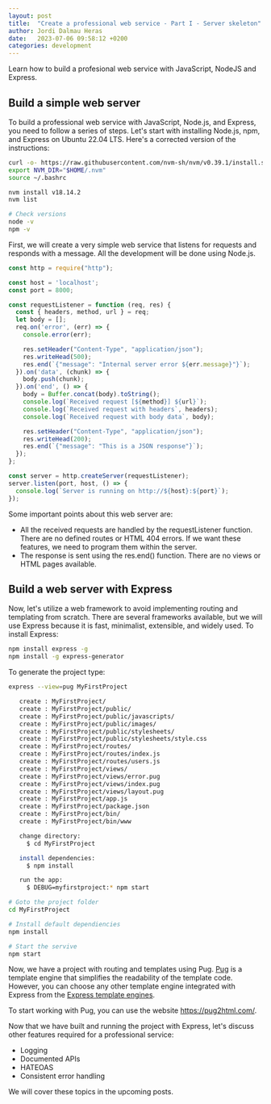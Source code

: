 ```yaml
---
layout: post
title:  "Create a professional web service - Part I - Server skeleton"
author: Jordi Dalmau Heras
date:   2023-07-06 09:58:12 +0200
categories: development
---
```

Learn how to build a profesional web service with JavaScript, NodeJS and Express.

## Build a simple web server

To build a professional web service with JavaScript, Node.js, and Express, you need to follow a series of steps. Let's start with installing Node.js, npm, and Express on Ubuntu 22.04 LTS. Here's a corrected version of the instructions:

```bash
curl -o- https://raw.githubusercontent.com/nvm-sh/nvm/v0.39.1/install.sh | bash
export NVM_DIR="$HOME/.nvm"
source ~/.bashrc

nvm install v18.14.2
nvm list

# Check versions
node -v
npm -v
```

First, we will create a very simple web service that listens for requests and responds with a message. All the development will be done using Node.js.

```javascript
const http = require("http");

const host = 'localhost';
const port = 8000;

const requestListener = function (req, res) {
  const { headers, method, url } = req;
  let body = [];
  req.on('error', (err) => {
    console.error(err);

    res.setHeader("Content-Type", "application/json");
    res.writeHead(500);
    res.end(`{"message": "Internal server error ${err.message}"}`);
  }).on('data', (chunk) => {
    body.push(chunk);
  }).on('end', () => {
    body = Buffer.concat(body).toString();
    console.log(`Received request [${method}] ${url}`);
    console.log(`Received request with headers`, headers);
    console.log(`Received request with body data`, body);

    res.setHeader("Content-Type", "application/json");
    res.writeHead(200);
    res.end(`{"message": "This is a JSON response"}`);
  });
};

const server = http.createServer(requestListener);
server.listen(port, host, () => {
  console.log(`Server is running on http://${host}:${port}`);
});
```

Some important points about this web server are:

- All the received requests are handled by the requestListener function. There are no defined routes or HTML 404 errors. If we want these features, we need to program them within the server.
- The response is sent using the res.end() function. There are no views or HTML pages available.

## Build a web server with Express

Now, let's utilize a web framework to avoid implementing routing and templating from scratch. There are several frameworks available, but we will use Express because it is fast, minimalist, extensible, and widely used. To install Express:

```bash
npm install express -g
npm install -g express-generator
```

To generate the project type:

```bash
express --view=pug MyFirstProject

   create : MyFirstProject/
   create : MyFirstProject/public/
   create : MyFirstProject/public/javascripts/
   create : MyFirstProject/public/images/
   create : MyFirstProject/public/stylesheets/
   create : MyFirstProject/public/stylesheets/style.css
   create : MyFirstProject/routes/
   create : MyFirstProject/routes/index.js
   create : MyFirstProject/routes/users.js
   create : MyFirstProject/views/
   create : MyFirstProject/views/error.pug
   create : MyFirstProject/views/index.pug
   create : MyFirstProject/views/layout.pug
   create : MyFirstProject/app.js
   create : MyFirstProject/package.json
   create : MyFirstProject/bin/
   create : MyFirstProject/bin/www

   change directory:
     $ cd MyFirstProject

   install dependencies:
     $ npm install

   run the app:
     $ DEBUG=myfirstproject:* npm start

# Goto the project folder
cd MyFirstProject

# Install default dependiencies
npm install

# Start the servive
npm start
```

Now, we have a project with routing and templates using Pug. [Pug](https://github.com/pugjs/pug) is a template engine that simplifies the readability of the template code. However, you can choose any other template engine integrated with Express from the [Express template engines](https://expressjs.com/en/resources/template-engines.html).

To start working with Pug, you can use the website <https://pug2html.com/>.

Now that we have built and running the project with Express, let's discuss other features required for a professional service:

- Logging
- Documented APIs
- HATEOAS
- Consistent error handling

We will cover these topics in the upcoming posts.
